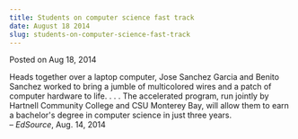 ```yaml
---
title: Students on computer science fast track
date: August 18 2014
slug: students-on-computer-science-fast-track
---
```


 



<span class="date">Posted on Aug 18, 2014    </span>
<p>Heads together over a laptop computer, Jose Sanchez Garcia and
Benito Sanchez worked to bring a jumble of multicolored wires and a
patch of computer hardware to life. . . . The accelerated program,
run jointly by Hartnell Community College and CSU Monterey Bay,
will allow them to earn a bachelor&apos;s degree in computer science in
just three years.<br>
&#x2013; <em>EdSource</em>, Aug. 14, 2014</br></p>





 
